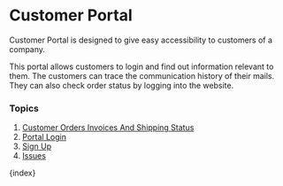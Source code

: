 <!-- add-breadcrumbs -->
# Customer Portal

Customer Portal is designed to give easy accessibility to customers of a company.

This portal allows customers to login and find out information relevant to them. The customers can trace the communication history of their mails. They can also check order status by logging into the website.

### Topics

1. [Customer Orders Invoices And Shipping Status](/docs/v12/user/manual/en/customer-portal/customer-orders-invoices-and-shipping-status)
1. [Portal Login](/docs/v12/user/manual/en/customer-portal/portal-login)
1. [Sign Up](/docs/v12/user/manual/en/customer-portal/sign-up)
1. [Issues](/docs/v12/user/manual/en/customer-portal/issues)

{index}
